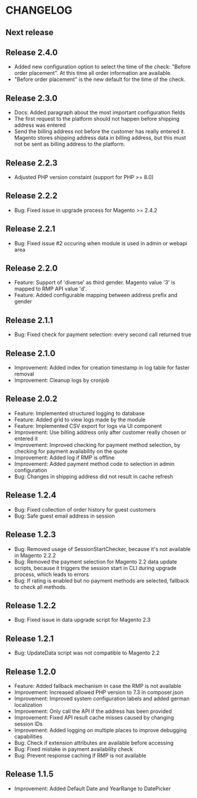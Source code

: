 CHANGELOG
=========

Next release
------------

Release 2.4.0
-------------

* Added new configuration option to select the time of the check:
  "Before order placement". At this time all order information are available.
* "Before order placement" is the new default for the time of the check.


Release 2.3.0
-------------

* Docs: Added paragraph about the most important configuration fields
* The first request to the platform should not happen before shipping
  address was entered
* Send the billing address not before the customer has really entered it.
  Magento stores shipping address data in billing address, but this must
  not be sent as billing address to the platform.


Release 2.2.3
-------------

* Adjusted PHP version constaint (support for PHP >= 8.0)


Release 2.2.2
-------------

* Bug: Fixed issue in upgrade process for Magento >= 2.4.2


Release 2.2.1
-------------

* Bug: Fixed issue #2 occuring when module is used in admin or webapi area

Release 2.2.0
-------------

* Feature: Support of 'diverse' as third gender. Magento value '3' is mapped
  to RMP API value 'd'.
* Feature: Added configurable mapping between address prefix and gender


Release 2.1.1
-------------

* Bug: Fixed check for payment selection: every second call returned true


Release 2.1.0
-------------

* Improvement: Added index for creation timestamp in log table for faster removal
* Improvement: Cleanup logs by cronjob


Release 2.0.2
-------------

* Feature: Implemented structured logging to database
* Feature: Added grid to view logs made by the module
* Feature: Implemented CSV export for logs via UI component
* Improvement: Use billing address only after customer really chosen or entered it
* Improvement: Improved checking for payment method selection, by checking for
  payment availability on the quote
* Improvement: Added log if RMP is offline
* Improvement: Added payment method code to selection in admin configuration
* Bug: Changes in shipping address did not result in cache refresh


Release 1.2.4
-------------

* Bug: Fixed collection of order history for guest customers
* Bug: Safe guest email address in session


Release 1.2.3
-------------

* Bug: Removed usage of SessionStartChecker, because it's not available in Magento 2.2.2
* Bug: Removed the payment selection for Magento 2.2 data update scripts, because
  it triggers the session start in CLI during upgrade process, which leads to errors
* Bug: If rating is enabled but no payment methods are selected, fallback to check
  all methods.


Release 1.2.2
-------------

* Bug: Fixed issue in data upgrade script for Magento 2.3


Release 1.2.1
-------------

* Bug: UpdateData script was not compatible to Magento 2.2


Release 1.2.0
-------------

* Feature: Added fallback mechanism in case the RMP is not available
* Improvement: Increased allowed PHP version to 7.3 in composer.json
* Improvement: Improved system configuration labels and added german localization
* Improvement: Only call the API if the address has been provided
* Improvement: Fixed API result cache misses caused by changing session IDs
* Improvement: Added logging on multiple places to improve debugging capabilities
* Bug: Check if extension attributes are available before accessing
* Bug: Fixed mistake in payment availability check
* Bug: Prevent response caching if RMP is not available


Release 1.1.5
-------------

* Improvement: Added Default Date and YearRange to DatePicker
